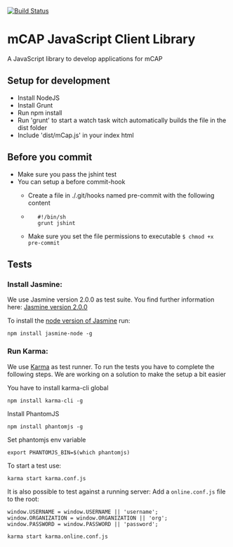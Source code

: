 [![Build Status](https://travis-ci.org/mwaylabs/mcapjs-client.svg)](https://travis-ci.org/mwaylabs/mcapjs-client)

# mCAP JavaScript Client Library
A JavaScript library to develop applications for mCAP

## Setup for development
- Install NodeJS
- Install Grunt
- Run npm install
- Run 'grunt' to start a watch task witch automatically builds the file in the dist folder
- Include 'dist/mCap.js' in your index html

## Before you commit
- Make sure you pass the jshint test
- You can setup a before commit-hook
  * Create a file in ./.git/hooks named pre-commit with the following content
  * ```
       #!/bin/sh 
       grunt jshint  
     ```

  * Make sure you set the file permissions to executable `$ chmod +x pre-commit`

## Tests

### Install Jasmine: 
We use Jasmine version 2.0.0 as test suite.
You find further information here:
[Jasmine version 2.0.0](http://jasmine.github.io/2.0/introduction.html)

To install the [node version of Jasmine](https://github.com/mhevery/jasmine-node) run:

```
npm install jasmine-node -g
```

### Run Karma:

We use [Karma](http://karma-runner.github.io/0.12/index.html) as test runner.
To run the tests you have to complete the following steps. We are working on a solution to make the setup a bit easier

You have to install karma-cli global
```
npm install karma-cli -g
```
Install PhantomJS
```
npm install phantomjs -g
```
Set phantomjs env variable
```
export PHANTOMJS_BIN=$(which phantomjs)
```

To start a test use:
```
karma start karma.conf.js
```

It is also possible to test against a running server:
Add a `online.conf.js` file to the root:

```
window.USERNAME = window.USERNAME || 'username';
window.ORGANIZATION = window.ORGANIZATION || 'org';
window.PASSWORD = window.PASSWORD || 'password';
```


```
karma start karma.online.conf.js
```
